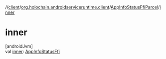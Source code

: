 //[client](../../../index.md)/[org.holochain.androidserviceruntime.client](../index.md)/[AppInfoStatusFfiParcel](index.md)/[inner](inner.md)

# inner

[androidJvm]\
val [inner](inner.md): [AppInfoStatusFfi](../-app-info-status-ffi/index.md)